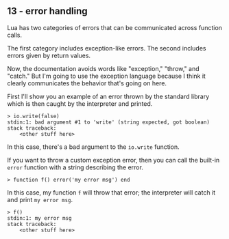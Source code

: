 ## 13 - error handling

<!-- 13.1 error categories and the error function -->

Lua has two categories of errors that can be communicated
across function calls.

The first category includes exception-like errors.
The second includes errors given by return values.

Now, the documentation avoids words like "exception," "throw,"
and "catch." But I'm going to use the exception language because
I think it clearly communicates the behavior that's going on here.

First I'll show you an example of an error thrown by the
standard library
which is then caught by the interpreter and printed.

    > io.write(false)
    stdin:1: bad argument #1 to 'write' (string expected, got boolean)
    stack traceback:
        <other stuff here>

In this case, there's a bad argument to the `io.write` function.

If you want to throw a custom exception error, then you
can call the built-in `error` function with a string
describing the error.

    > function f() error('my error msg') end

In this case, my function `f` will throw that error;
the interpreter will catch it and print `my error msg`.

    > f()
    stdin:1: my error msg
    stack traceback:
        <other stuff here>
